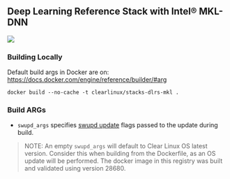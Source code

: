 ## Deep Learning Reference Stack with Intel® MKL-DNN

[![](https://images.microbadger.com/badges/image/clearlinux/stacks-dlrs-mkl.svg)](http://microbadger.com/images/clearlinux/stacks-dlrs-mkl "Get your own image badge on microbadger.com")

### Building Locally

Default build args in Docker are on: https://docs.docker.com/engine/reference/builder/#arg

```
docker build --no-cache -t clearlinux/stacks-dlrs-mkl .
```

### Build ARGs

* `swupd_args` specifies [swupd update](https://github.com/clearlinux/swupd-client/blob/master/docs/swupd.1.rst#options) flags passed to the update during build.

>NOTE: An empty `swupd_args` will default to Clear Linux OS latest version. Consider this when building from the Dockerfile, as an OS update will be performed. The docker image in this registry was built and validated using version 28680.
